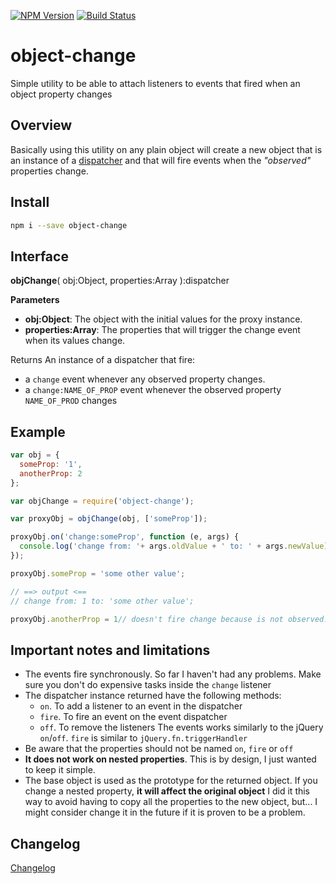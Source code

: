 [![NPM Version](http://img.shields.io/npm/v/object-change.svg?style=flat)](https://npmjs.org/package/object-change)
[![Build Status](http://img.shields.io/travis/royriojas/object-change.svg?style=flat)](https://travis-ci.org/royriojas/object-change)

# object-change
Simple utility to be able to attach listeners to events that fired when an object property changes

## Overview
Basically using this utility on any plain object will create a new object that is an instance of a [dispatcher](https://www.npmjs.com/package/dispatchy)
and that will fire events when the _"observed"_ properties change.

## Install

```bash
npm i --save object-change
```

## Interface

**objChange**( obj:Object, properties:Array<String> ):dispatcher

**Parameters**
- **obj:Object**: The object with the initial values for the proxy instance.
- **properties:Array**: The properties that will trigger the change event when its values change.

Returns
An instance of a dispatcher that fire: 
- a `change` event whenever any observed property changes.
- a `change:NAME_OF_PROP` event whenever the observed property `NAME_OF_PROD` changes

## Example

```javascript
var obj = {
  someProp: '1',
  anotherProp: 2
};

var objChange = require('object-change');

var proxyObj = objChange(obj, ['someProp']);

proxyObj.on('change:someProp', function (e, args) {
  console.log('change from: '+ args.oldValue + ' to: ' + args.newValue);
});

proxyObj.someProp = 'some other value';

// ==> output <==
// change from: 1 to: 'some other value';

proxyObj.anotherProp = 1// doesn't fire change because is not observed.
```

## Important notes and limitations

- The events fire synchronously. So far I haven't had any problems. Make sure you don't do expensive tasks inside the `change` listener
- The dispatcher instance returned have the following methods: 
  - `on`. To add a listener to an event in the dispatcher
  - `fire`. To fire an event on the event dispatcher
  - `off`. To remove the listeners
  The events works similarly to the jQuery `on`/`off`. `fire` is similar to `jQuery.fn.triggerHandler`
- Be aware that the properties should not be named `on`, `fire` or `off`
- **It does not work on nested properties**. This is by design, I just wanted to keep it simple.
- The base object is used as the prototype for the returned object. If you change a nested property, **it will affect the original object**
  I did it this way to avoid having to copy all the properties to the new object, but... I might consider change it in the future
  if it is proven to be a problem.

## Changelog

[Changelog](./changelog.md)

